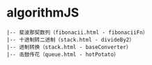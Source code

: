 # algorithmJS

    |-- 斐波那契数列（fibonacii.html - fibonaciiFn）
    |-- 十进制转二进制（stack.html - divideBy2）
    |-- 进制转换（stack.html - baseConverter）
    |-- 击鼓传花（queue.html - hotPotato）